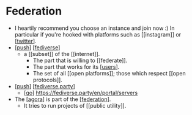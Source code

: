 # Federation

- I heartily recommend you choose an instance and join now :) In particular if you're hooked with platforms such as [[instagram]] or [[twitter]].
- [[push]] [[fediverse]]
  - a [[subset]] of the [[internet]].
    - The part that is willing to [[federate]]. 
    - The part that works for its [[users]].
    - The set of all [[open platforms]]; those which respect [[open protocols]].
- [[push]] [[fediverse.party]]
  - [[go]] https://fediverse.party/en/portal/servers
- The [[agora]] is part of the [[federation]].
  - It tries to run projects of [[public utility]].


[//begin]: # "Autogenerated link references for markdown compatibility"
[twitter]: twitter "Twitter"
[push]: push "Push"
[fediverse]: fediverse "Fediverse"
[users]: users "Users"
[fediverse.party]: fediverse "Fediverse"
[go]: go "Go"
[agora]: agora "Agora"
[federation]: federation "Federation"
[//end]: # "Autogenerated link references"